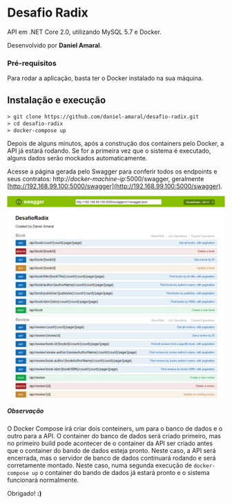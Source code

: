 # Desafio Radix
API em .NET Core 2.0, utilizando MySQL 5.7 e Docker.

Desenvolvido por **Daniel Amaral**.

### Pré-requisitos

Para rodar a aplicação, basta ter o Docker instalado na sua máquina.

## Instalação e execução

```
> git clone https://github.com/daniel-amaral/desafio-radix.git
> cd desafio-radix
> docker-compose up
```
Depois de alguns minutos, após a construção dos containers pelo Docker, a API já estará rodando. Se for a primeira vez que o sistema é executado, alguns dados serão mockados automaticamente.

Acesse a página gerada pelo Swagger para conferir todos os endpoints e seus contratos: http://*docker-machine-ip*:5000/swagger, geralmente [http://192.168.99.100:5000/swagger](http://192.168.99.100:5000/swagger).


![Swagger](https://github.com/daniel-amaral/desafio-radix/blob/master/web-api/swagger-screen.PNG)


##### Observação
O Docker Compose irá criar dois conteiners, um para o banco de dados e o outro para a API. O container do banco de dados será criado primeiro, mas no primeiro build pode acontecer de o container da API ser criado antes que o container do bando de dados esteja pronto. Neste caso, a API será encerrada, mas o servidor de banco de dados continuará rodando e será corretamente montado. Neste caso, numa segunda execução de `docker-compose up` o container do bando de dados já estará pronto e o sistema funcionará normalmente.

Obrigado! **:)**
